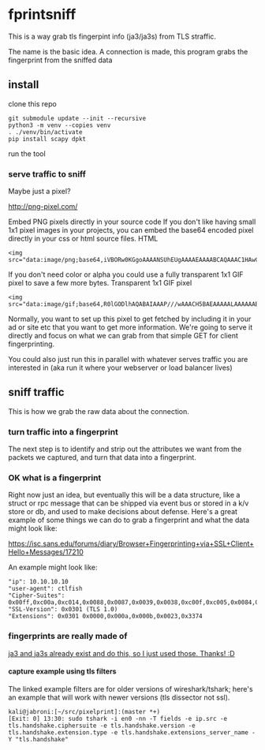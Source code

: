 # fprintsniff

This is a way grab tls fingerpint info (ja3/ja3s) from TLS straffic.

The name is the basic idea. A connection is made, this program grabs the fingerprint from the sniffed data

## install
clone this repo
```
git submodule update --init --recursive
python3 -m venv --copies venv
. ./venv/bin/activate
pip install scapy dpkt
```
run the tool

### serve traffic to sniff

Maybe just a pixel?

http://png-pixel.com/

Embed PNG pixels directly in your source code
If you don't like having small 1x1 pixel images in your projects, you can embed the base64 encoded pixel directly in your css or html source files.
HTML
```
<img src="data:image/png;base64,iVBORw0KGgoAAAANSUhEUgAAAAEAAAABCAQAAAC1HAwCAAAAC0lEQVR42mNkYAAAAAYAAjCB0C8AAAAASUVORK5CYII=">
```
If you don't need color or alpha you could use a fully transparent 1x1 GIF pixel to save a few more bytes.
Transparent 1x1 GIF pixel
```
<img src="data:image/gif;base64,R0lGODlhAQABAIAAAP///wAAACH5BAEAAAAALAAAAAABAAEAAAICRAEAOw==">
```

Normally, you want to set up this pixel to get fetched by including it in your ad or site etc that you want to get more information.
We're going to serve it directly and focus on what we can grab from that simple GET for client fingerprinting.

You could also just run this in parallel with whatever serves traffic you are interested in (aka run it where your webserver or load balancer lives)

## sniff traffic

This is how we grab the raw data about the connection.

### turn traffic into a fingerprint

The next step is to identify and strip out the attributes we want from the packets we captured, and turn that data into a fingerprint.

### OK what is a fingerprint

Right now just an idea, but eventually this will be a data structure, like a struct or rpc message that can be shipped via event bus or stored in a k/v store or db,
and used to make decisions about defense. Here's a great example of some things we can do to grab a fingerprint and what the data might look like:

https://isc.sans.edu/forums/diary/Browser+Fingerprinting+via+SSL+Client+Hello+Messages/17210

An example might look like:

```
"ip": 10.10.10.10
"user-agent": ctlfish
"Cipher-Suites": 0x00ff,0xc00a,0xc014,0x0088,0x0087,0x0039,0x0038,0xc00f,0xc005,0x0084,0x0035,0xc007,0xc009,0xc011,0xc013,0x0045,0x0044,0x0033,0x0032,0xc00c,0xc00e,0xc002,0xc004,0x0096,0x0041,0x0005,0x0004,0x002f,0xc008,0xc012,0x0016,0x0013,0xc00d,0xc003,0xfeff,0x000a
"SSL-Version": 0x0301 (TLS 1.0)
"Extensions": 0x0301 0x0000,0x000a,0x000b,0x0023,0x3374
```

### fingerprints are really made of

[ja3 and ja3s already exist and do this, so I just used those. Thanks! :D](https://github.com/salesforce/ja3)

#### capture example using tls filters

The linked example filters are for older versions of wireshark/tshark; here's an example that will work with newer versions (tls dissector not ssl).

```
kali@jabroni:[~/src/pixelprint]:(master *+)
[Exit: 0] 13:30: sudo tshark -i en0 -nn -T fields -e ip.src -e tls.handshake.ciphersuite -e tls.handshake.version -e tls.handshake.extension.type -e tls.handshake.extensions_server_name -Y "tls.handshake"
```
